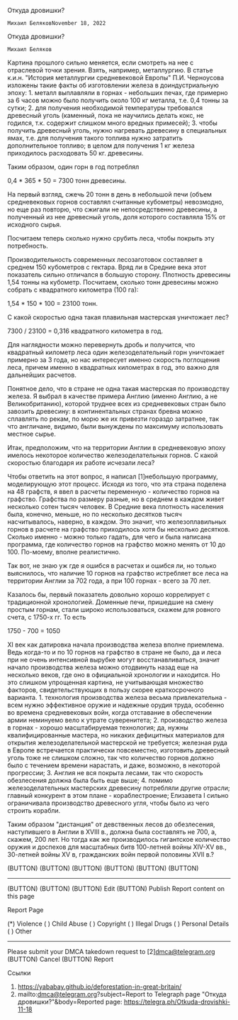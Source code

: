 Откуда дровишки?


    Михаил БеляковNovember 18, 2022

Откуда дровишки?


    Михаил Беляков

   Картина прошлого сильно меняется, если смотреть на нее с отраслевой
   точки зрения. Взять, например, металлургию. В статье к.и.н. "История
   металлургии средневековой Европы" П.И. Черноусова изложены такие факты
   об изготовлении железа в доиндустриальную эпоху:
    1. металл выплавляли в горнах - небольших печах, где примерно за 6
       часов можно было получить около 100 кг металла, т.е. 0,4 тонны за
       сутки;
    2. для получения необходимой температуры требовался древесный уголь
       (каменный, пока не научились делать кокс, не годился, т.к. содержит
       слишком много вредных примесей);
    3. чтобы получить древесный уголь, нужно нагревать древесину в
       специальных ямах, т.е. для получения такого топлива нужно затратить
       дополнительное топливо; в целом для получения 1 кг железа
       приходилось расходовать 50 кг. древесины.

   Таким образом, один горн в год потреблял

   0,4 * 365 * 50 = 7300 тонн древесины.

   На первый взгляд, сжечь 20 тонн в день в небольшой печи (объем
   средневековых горнов составлял считанные кубометры) невозмодно, но еще
   раз повторю, что сжигали не непосредственно древесины, а полученный из
   нее древесный уголь, доля которого составляла 15% от исходного сырья.

   Посчитаем теперь сколько нужно срубить леса, чтобы покрыть эту
   потребность.

   Производительность современных лесозаготовок составляет в среднем 150
   кубометров с гектара. Вряд ли в Средние века этот показатель сильно
   отличался в большую сторону. Плотность древесины 1,54 тонны на
   кубометр. Посчитаем, сколько тонн древесины можно собрать с квадратного
   километра (100 га):

   1,54 * 150 * 100 = 23100 тонн.

   С какой скоростью одна такая плавильная мастерская уничтожает лес?

   7300 / 23100 = 0,316 квадратного километра в год.

   Для наглядности можно перевернуть дробь и получится, что квадратный
   километр леса один железоделательный горн уничтожает примерно за 3
   года, но нас интересует именно скорость поглощения леса, причем именно
   в квадратных километрах в год, это важно для дальнейших расчетов.

   Понятное дело, что в стране не одна такая мастерская по производству
   железа. Я выбрал в качестве примера Англию (именно Англию, а не
   Великобританию), которой труднее всех из средневековых стран было
   завозить древесину: в континентальных странах бревна можно сплавлять по
   рекам, по морю же их привезти гораздо затратнее, так что англичане,
   видимо, были вынуждены по максимуму использовать местное сырье.

   Итак, предположим, что на территории Англии в средневековую эпоху
   имелось некоторое количество железоделательных горнов. С какой
   скоростью благодаря их работе исчезали леса?

   Чтобы ответить на этот вопрос, я написал [1]небольшую программу,
   моделирующую этот процесс. Исходя из того, что эта страна поделена на
   48 графств, я ввел в расчеты переменную - количество горнов на
   графство. Графства по размеру разные, но в среднем в каждом живет
   несколько сотен тысяч человек. В Средние века плотность населения была,
   конечно, меньше, но по несколько десятков тысяч насчитывалось, наверно,
   в каждом. Это значит, что железоплавильных горнов в расчете на графство
   приходилось хотя бы несколько десятков. Сколько именно - можно только
   гадать, для чего и была написана программа, где количество горнов на
   графство можно менять от 10 до 100. По-моему, вполне реалистично.

   Так вот, не знаю уж где я ошибся в расчетах и ошибся ли, но только
   выяснилось, что наличие 10 горнов на графство истребляет все леса на
   территории Англии за 702 года, а при 100 горнах - всего за 70 лет.

   Казалось бы, первый показатель довольно хорошо коррелирует с
   традиционной хронологией. Доменные печи, пришедшие на смену простым
   горнам, стали широко использоваться, скажем для ровного счета, с 1750-х
   гг. То есть

   1750 - 700 = 1050

   XI век как датировка начала производства железа вполне приемлема. Ведь
   когда-то и по 10 горнов на графство в стране не было, да и леса при не
   очень интенсивной вырубке могут восстанавливаться, значит начало
   производства железа можно отодвинуть назад еще на несколько веков, где
   оно в официальной хронологии и находится. Но это слишком упрощенная
   картина, не учитывающая множество факторов, свидетельствующих в пользу
   скорее краткосрочного варианта.
    1. технология производства железа весьма привлекательна - всем нужно
       эффективное оружие и надежные орудия труда, особенно во времена
       средневековых войн, когда отставание в обеспечении армии неминуемо
       вело к утрате суверенитета;
    2. производство железа в горнах - хорошо масштабируемая технология;
       да, нужны квалифицированные мастера, но никаких дефицитных
       материалов для открытия железоделательной мастерской не требуется;
       железная руда в Европе встречается практически повсеместно,
       изготовить древесный уголь тоже не слишком сложно, так что
       количество горнов должно было с течением времени нарастать, и даже,
       возможно, в некоторой прогрессии;
    3. Англия не вся покрыта лесами, так что скорость обезлесения должна
       была быть еще выше;
    4. помимо железоделательных мастерских древесину потребляли другие
       отрасли; главный конкурент в этом плане - кораблестроение;
       Елизавета I сильно ограничивала производство древесного угля, чтобы
       было из чего строить корабли.

   Таким образом "дистанция" от девственных лесов до обезлесения,
   наступившего в Англии в XVIII в., должна была составлять не 700, а,
   скажем, 200 лет. Но тогда как же производилось гигантское количество
   оружия и доспехов для масштабных битв 100-летней войны XIV-XV вв.,
   30-летней войны XV в, гражданских войн первой половины XVII в.?

   (BUTTON) (BUTTON) (BUTTON) (BUTTON) (BUTTON) (BUTTON)
   ____________________
   (BUTTON) (BUTTON)
   (BUTTON) Edit (BUTTON) Publish
   Report content on this page

Report Page

   (*) Violence ( ) Child Abuse ( ) Copyright ( ) Illegal Drugs ( )
   Personal Details ( ) Other
   ____________________
   Please submit your DMCA takedown request to [2]dmca@telegram.org
   (BUTTON) Cancel (BUTTON) Report

Ссылки

   1. https://yababay.github.io/deforestation-in-great-britain/
   2. mailto:dmca@telegram.org?subject=Report to Telegraph page "Откуда дровишки?"&body=Reported page: https://telegra.ph/Otkuda-drovishki-11-18



